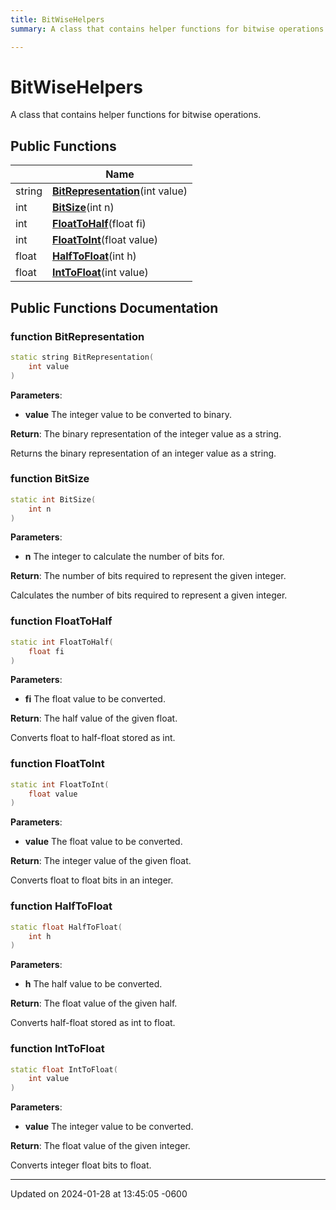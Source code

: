 ```yaml
---
title: BitWiseHelpers
summary: A class that contains helper functions for bitwise operations. 

---
```


# BitWiseHelpers



A class that contains helper functions for bitwise operations. 

## Public Functions

|                | Name           |
| -------------- | -------------- |
| string | **[BitRepresentation](class_bit_wise_helpers.md#function-bitrepresentation)**(int value) |
| int | **[BitSize](class_bit_wise_helpers.md#function-bitsize)**(int n) |
| int | **[FloatToHalf](class_bit_wise_helpers.md#function-floattohalf)**(float fi) |
| int | **[FloatToInt](class_bit_wise_helpers.md#function-floattoint)**(float value) |
| float | **[HalfToFloat](class_bit_wise_helpers.md#function-halftofloat)**(int h) |
| float | **[IntToFloat](class_bit_wise_helpers.md#function-inttofloat)**(int value) |

## Public Functions Documentation

### function BitRepresentation

```cpp
static string BitRepresentation(
    int value
)
```


**Parameters**: 

  * **value** The integer value to be converted to binary. 


**Return**: The binary representation of the integer value as a string. 

Returns the binary representation of an integer value as a string.


### function BitSize

```cpp
static int BitSize(
    int n
)
```


**Parameters**: 

  * **n** The integer to calculate the number of bits for. 


**Return**: The number of bits required to represent the given integer. 

Calculates the number of bits required to represent a given integer.


### function FloatToHalf

```cpp
static int FloatToHalf(
    float fi
)
```


**Parameters**: 

  * **fi** The float value to be converted. 


**Return**: The half value of the given float. 

Converts float to half-float stored as int.


### function FloatToInt

```cpp
static int FloatToInt(
    float value
)
```


**Parameters**: 

  * **value** The float value to be converted. 


**Return**: The integer value of the given float. 

Converts float to float bits in an integer.


### function HalfToFloat

```cpp
static float HalfToFloat(
    int h
)
```


**Parameters**: 

  * **h** The half value to be converted. 


**Return**: The float value of the given half. 

Converts half-float stored as int to float.


### function IntToFloat

```cpp
static float IntToFloat(
    int value
)
```


**Parameters**: 

  * **value** The integer value to be converted. 


**Return**: The float value of the given integer. 

Converts integer float bits to float.


-------------------------------

Updated on 2024-01-28 at 13:45:05 -0600